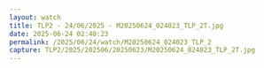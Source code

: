 ```yaml
---
layout: watch
title: TLP2 - 24/06/2025 - M20250624_024023_TLP_2T.jpg
date: 2025-06-24 02:40:23
permalink: /2025/06/24/watch/M20250624_024023_TLP_2
capture: TLP2/2025/202506/20250623/M20250624_024023_TLP_2T.jpg
---
```

